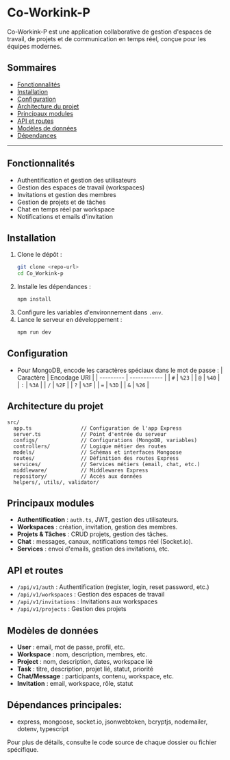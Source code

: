 # Co-Workink-P

Co-Workink-P est une application collaborative de gestion d'espaces de travail, de projets et de communication en temps réel, conçue pour les équipes modernes.

## Sommaires

- [Fonctionnalités](#fonctionnalités)
- [Installation](#installation)
- [Configuration](#configuration)
- [Architecture du projet](#architecture-du-projet)
- [Principaux modules](#principaux-modules)
- [API et routes](#api-et-routes)
- [Modèles de données](#modèles-de-données)
- [Dépendances](#dépendances)

---

## Fonctionnalités

- Authentification et gestion des utilisateurs
- Gestion des espaces de travail (workspaces)
- Invitations et gestion des membres
- Gestion de projets et de tâches
- Chat en temps réel par workspace
- Notifications et emails d'invitation

## Installation

1. Clone le dépôt :
   ```bash
   git clone <repo-url>
   cd Co_Workink-p
   ```
2. Installe les dépendances :
   ```bash
   npm install
   ```
3. Configure les variables d'environnement dans `.env`.
4. Lance le serveur en développement :
   ```bash
   npm run dev
   ```

## Configuration

- Pour MongoDB, encode les caractères spéciaux dans le mot de passe :
  | Caractère | Encodage URI |
  | --------- | ------------ |
  | `#`       | `%23`        |
  | `@`       | `%40`        |
  | `:`       | `%3A`        |
  | `/`       | `%2F`        |
  | `?`       | `%3F`        |
  | `=`       | `%3D`        |
  | `&`       | `%26`        |

## Architecture du projet

```
src/
  app.ts                // Configuration de l'app Express
  server.ts             // Point d'entrée du serveur
  configs/              // Configurations (MongoDB, variables)
  controllers/          // Logique métier des routes
  models/               // Schémas et interfaces Mongoose
  routes/               // Définition des routes Express
  services/             // Services métiers (email, chat, etc.)
  middleware/           // Middlewares Express
  repository/           // Accès aux données
  helpers/, utils/, validator/
```

## Principaux modules

- **Authentification** : `auth.ts`, JWT, gestion des utilisateurs.
- **Workspaces** : création, invitation, gestion des membres.
- **Projets & Tâches** : CRUD projets, gestion des tâches.
- **Chat** : messages, canaux, notifications temps réel (Socket.io).
- **Services** : envoi d'emails, gestion des invitations, etc.

## API et routes

- `/api/v1/auth` : Authentification (register, login, reset password, etc.)
- `/api/v1/workspaces` : Gestion des espaces de travail
- `/api/v1/invitations` : Invitations aux workspaces
- `/api/v1/projects` : Gestion des projets

## Modèles de données

- **User** : email, mot de passe, profil, etc.
- **Workspace** : nom, description, membres, etc.
- **Project** : nom, description, dates, workspace lié
- **Task** : titre, description, projet lié, statut, priorité
- **Chat/Message** : participants, contenu, workspace, etc.
- **Invitation** : email, workspace, rôle, statut

## Dépendances principales:

- express, mongoose, socket.io, jsonwebtoken, bcryptjs, nodemailer, dotenv, typescript


Pour plus de détails, consulte le code source de chaque dossier ou fichier spécifique.
